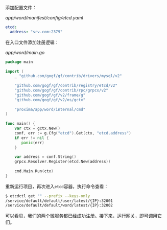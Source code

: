 添加配置文件：

*app/word/manifest/config/etcd.yaml*
```yaml
etcd:  
  address: "srv.com:2379"
```

在入口文件添加注册逻辑：

*app/word/main.go*
```go
package main  
  
import (  
    _ "github.com/gogf/gf/contrib/drivers/mysql/v2"  
  
    "github.com/gogf/gf/contrib/registry/etcd/v2"
    "github.com/gogf/gf/contrib/rpc/grpcx/v2"
    "github.com/gogf/gf/v2/frame/g"
    "github.com/gogf/gf/v2/os/gctx"  
    
    "proxima/app/word/internal/cmd"
)  
  
func main() {  
    var ctx = gctx.New()  
    conf, err := g.Cfg("etcd").Get(ctx, "etcd.address")  
    if err != nil {  
       panic(err)  
    }  
  
    var address = conf.String()  
    grpcx.Resolver.Register(etcd.New(address))  
  
    cmd.Main.Run(ctx)  
}
```

重新运行项目，再次进入`etcd`容器，执行命令查看：
```bash
$ etcdctl get "" --prefix --keys-only
/service/default/default/user/latest/{IP}:32001
/service/default/default/word/latest/{IP}:32002
```

可以看见，我们的两个微服务都已经成功注册。接下来，运行网关，即可调用它们。